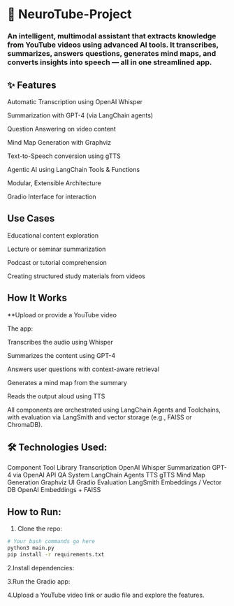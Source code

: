 # 🎥 NeuroTube-Project
### An intelligent, multimodal assistant that extracts knowledge from YouTube videos using advanced AI tools. It transcribes, summarizes, answers questions, generates mind maps, and converts insights into speech — all in one streamlined app.

## ✨ Features

 Automatic Transcription using OpenAI Whisper

 Summarization with GPT-4 (via LangChain agents)

 Question Answering on video content

 Mind Map Generation with Graphviz

 Text-to-Speech conversion using gTTS

 Agentic AI using LangChain Tools & Functions

 Modular, Extensible Architecture

 Gradio Interface for interaction

##  Use Cases

Educational content exploration

Lecture or seminar summarization

Podcast or tutorial comprehension

Creating structured study materials from videos

## How It Works
**Upload or provide a YouTube video

The app:

Transcribes the audio using Whisper

Summarizes the content using GPT-4

Answers user questions with context-aware retrieval

Generates a mind map from the summary

Reads the output aloud using TTS

All components are orchestrated using LangChain Agents and Toolchains, with evaluation via LangSmith and vector storage (e.g., FAISS or ChromaDB).

## 🛠 Technologies Used:

Component	Tool                        Library
Transcription                    	OpenAI Whisper
Summarization                  	  GPT-4 via OpenAI API
QA System                        	LangChain Agents
TTS	                                    gTTS
Mind Map Generation	                  Graphviz
UI	                                   Gradio
Evaluation	                          LangSmith
Embeddings / Vector DB	        OpenAI Embeddings + FAISS

## How to Run:
1. Clone the repo:
   
```bash
# Your bash commands go here
python3 main.py
pip install -r requirements.txt
```


2.Install dependencies:

3.Run the Gradio app:

4.Upload a YouTube video link or audio file and explore the features.



